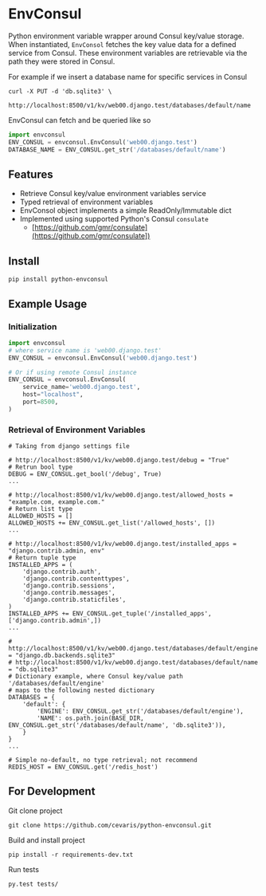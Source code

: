 # EnvConsul

Python environment variable wrapper around Consul key/value storage. When instantiated, `EnvConsol` fetches the key value data for a defined service from Consul. These environment variables are retrievable via the path they were stored in Consul. 

For example if we insert a database name for specific services in Consul

```shell
curl -X PUT -d 'db.sqlite3' \
	http://localhost:8500/v1/kv/web00.django.test/databases/default/name
```
EnvConsul can fetch and be queried like so

```python
import envconsul
ENV_CONSUL = envconsul.EnvConsul('web00.django.test')
DATABASE_NAME = ENV_CONSUL.get_str('/databases/default/name')
```

## Features

- Retrieve Consul key/value environment variables service
- Typed retrieval of environment variables
- EnvConsol object implements a simple ReadOnly/Immutable dict
- Implemented using supported Python's Consul `consulate`
  - [https://github.com/gmr/consulate](https://github.com/gmr/consulate])


## Install

```shell
pip install python-envconsul
```

## Example Usage

### Initialization

```python
import envconsul
# where service name is 'web00.django.test'
ENV_CONSUL = envconsul.EnvConsul('web00.django.test')

# Or if using remote Consul instance
ENV_CONSUL = envconsul.EnvConsul(
    service_name='web00.django.test',
    host="localhost",
    port=8500,
)
```

### Retrieval of Environment Variables

```
# Taking from django settings file

# http://localhost:8500/v1/kv/web00.django.test/debug = "True"
# Retrun bool type
DEBUG = ENV_CONSUL.get_bool('/debug', True)
...

# http://localhost:8500/v1/kv/web00.django.test/allowed_hosts = "example.com, example.com."
# Return list type
ALLOWED_HOSTS = []
ALLOWED_HOSTS += ENV_CONSUL.get_list('/allowed_hosts', [])
...

# http://localhost:8500/v1/kv/web00.django.test/installed_apps = "django.contrib.admin, env"
# Return tuple type
INSTALLED_APPS = (
    'django.contrib.auth',
    'django.contrib.contenttypes',
    'django.contrib.sessions',
    'django.contrib.messages',
    'django.contrib.staticfiles',
)
INSTALLED_APPS += ENV_CONSUL.get_tuple('/installed_apps', ['django.contrib.admin',])
...

# http://localhost:8500/v1/kv/web00.django.test/databases/default/engine = "django.db.backends.sqlite3"
# http://localhost:8500/v1/kv/web00.django.test/databases/default/name = "db.sqlite3"
# Dictionary example, where Consul key/value path  '/databases/default/engine'
# maps to the following nested dictionary
DATABASES = {
    'default': {
        'ENGINE': ENV_CONSUL.get_str('/databases/default/engine'),
        'NAME': os.path.join(BASE_DIR, ENV_CONSUL.get_str('/databases/default/name', 'db.sqlite3')),
    }
}
...

# Simple no-default, no type retrieval; not recommend
REDIS_HOST = ENV_CONSUL.get('/redis_host')
```


## For Development

Git clone project

`git clone https://github.com/cevaris/python-envconsul.git`

Build and install project

`pip install -r requirements-dev.txt`

Run tests

`py.test tests/`
